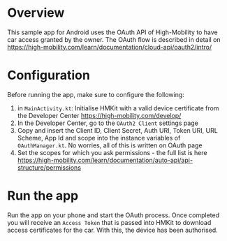 # Overview

This sample app for Android uses the OAuth API of High-Mobility to have car access granted by the owner. The OAuth flow is described in detail on https://high-mobility.com/learn/documentation/cloud-api/oauth2/intro/

# Configuration

Before running the app, make sure to configure the following:

1. in `MainActivity.kt`: Initialise HMKit with a valid device certificate from the Developer Center https://high-mobility.com/develop/
2. In the Developer Center, go to the `OAuth2 Client` settings page
3. Copy and insert the Client ID, Client Secret, Auth URI, Token URI, URL Scheme, App Id and scope into the instance variables of `OAuthManager.kt`. No worries, all of this is written on OAuth page
4. Set the scopes for which you ask permissions - the full list is here https://high-mobility.com/learn/documentation/auto-api/api-structure/permissions

# Run the app

Run the app on your phone and start the OAuth process. Once completed you will receive an `Access Token` that is passed into HMKit to download access certificates for the car. With this, the device has been authorised.
